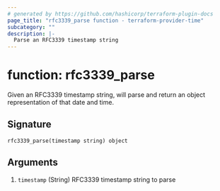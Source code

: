 ```yaml
---
# generated by https://github.com/hashicorp/terraform-plugin-docs
page_title: "rfc3339_parse function - terraform-provider-time"
subcategory: ""
description: |-
  Parse an RFC3339 timestamp string
---
```


# function: rfc3339_parse

Given an RFC3339 timestamp string, will parse and return an object representation of that date and time.



## Signature

<!-- signature generated by tfplugindocs -->
```text
rfc3339_parse(timestamp string) object
```

## Arguments

<!-- arguments generated by tfplugindocs -->
1. `timestamp` (String) RFC3339 timestamp string to parse

